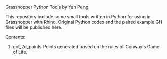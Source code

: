 Grasshopper Python Tools 
by Yan Peng

This repository include some small tools written in Python for using in Grasshopper with Rhino.
Original Python codes and the paired example GH files will be published here.

Contents:
1. gol_2d_points
   Points generated based on the rules of Conway's Game of Life.
